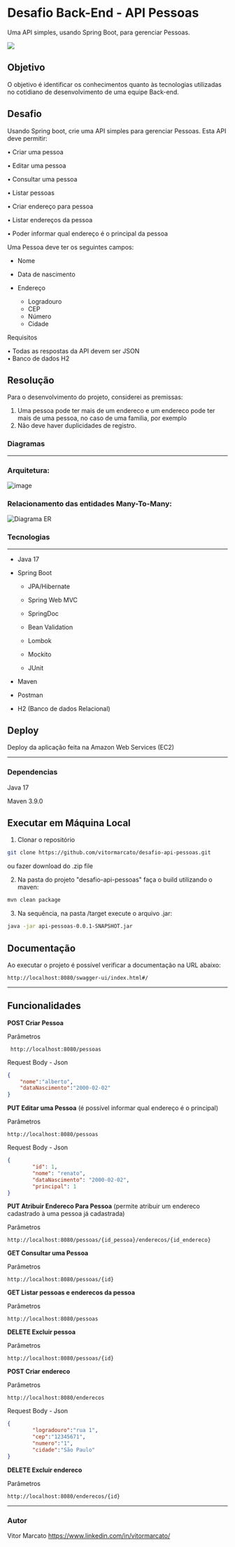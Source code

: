 # Desafio Back-End - API Pessoas

Uma API simples, usando Spring Boot, para gerenciar Pessoas.

![](https://media.giphy.com/media/giDUrT9SAdjwB9rsJu/giphy.gif)

## Objetivo
O objetivo é identificar os conhecimentos quanto às tecnologias utilizadas no cotidiano de desenvolvimento de uma equipe Back-end.

## Desafio

Usando Spring boot, crie uma API simples para gerenciar Pessoas. Esta API deve permitir:  
  
  •	Criar uma pessoa
  
  •	Editar uma pessoa
  
  •	Consultar uma pessoa
  
  •	Listar pessoas
  
  •	Criar endereço para pessoa
  
  •	Listar endereços da pessoa
  
  •	Poder informar qual endereço é o principal da pessoa  
  

Uma Pessoa deve ter os seguintes campos:  
  
  -	Nome
  
  -	Data de nascimento
  
  -	Endereço
  
     -	Logradouro
     -	CEP
     -	Número
     -	Cidade


Requisitos  
 
  •	Todas as respostas da API devem ser JSON  
  •	Banco de dados H2
  
## Resolução
  
  Para o desenvolvimento do projeto, considerei as premissas:

  1.	Uma pessoa pode ter mais de um endereco e um endereco pode ter mais de uma pessoa, no caso de uma familia, por exemplo
  2.	Não deve haver duplicidades de registro.

### Diagramas
---

### Arquitetura:
![image](https://user-images.githubusercontent.com/60930603/220412598-2a4a8242-206b-4f40-8ffb-7fda07f1e869.png)


### Relacionamento das entidades Many-To-Many:
![Diagrama ER](https://user-images.githubusercontent.com/60930603/220413007-a6c507a8-136c-4b82-8de7-f1657ebccbc5.png)

### Tecnologias
---

  - Java 17
  
  - Spring Boot   
  
    - JPA/Hibernate

    - Spring Web MVC

    - SpringDoc

    - Bean Validation

    - Lombok

    - Mockito

    - JUnit
  
  - Maven
  
  - Postman
  
  - H2 (Banco de dados Relacional)  

## Deploy
Deploy da aplicação feita na Amazon Web Services (EC2)

---

### Dependencias 

Java 17

Maven 3.9.0

## Executar em Máquina Local

1. Clonar o repositório
  
  ```bash
git clone https://github.com/vitormarcato/desafio-api-pessoas.git
```
ou fazer download do .zip file
  		  
2. Na pasta do projeto "desafio-api-pessoas" faça o build utilizando o maven: 

  ```bash
mvn clean package
```

3.  Na sequência, na pasta /target execute o arquivo .jar:
  
  ```bash
java -jar api-pessoas-0.0.1-SNAPSHOT.jar
```

## Documentação 

Ao executar o projeto é possível verificar a documentação na URL abaixo:

```
http://localhost:8080/swagger-ui/index.html#/
``` 
---

## Funcionalidades 

**POST Criar Pessoa**

Parâmetros
```
 http://localhost:8080/pessoas
```

Request Body - Json
```json
{
    "nome":"alberto",
    "dataNascimento":"2000-02-02"
}
```
**PUT Editar uma Pessoa**  (é possível informar qual endereço é o principal)

Parâmetros
```
http://localhost:8080/pessoas
```
Request Body - Json
```json
{
        "id": 1,
        "nome": "renato",
        "dataNascimento": "2000-02-02",
        "principal": 1
}
```
**PUT Atribuir Endereco Para Pessoa** (permite atribuir um endereco cadastrado à uma pessoa já cadastrada)

Parâmetros
```
http://localhost:8080/pessoas/{id_pessoa}/enderecos/{id_endereco}
```

**GET Consultar uma Pessoa**  

Parâmetros
```
http://localhost:8080/pessoas/{id}
```


**GET Listar pessoas e enderecos da pessoa**  

Parâmetros
```
http://localhost:8080/pessoas
```

**DELETE Excluir pessoa**  

Parâmetros
```
http://localhost:8080/pessoas/{id}
```

**POST Criar endereco**  

Parâmetros
```
http://localhost:8080/enderecos
```
Request Body - Json
```json
{
        "logradouro":"rua 1",
        "cep":"12345671",
        "numero":"1",
        "cidade":"São Paulo"
}
```
**DELETE Excluir endereco**  

Parâmetros
```
http://localhost:8080/enderecos/{id}
```
---

### Autor

Vitor Marcato https://www.linkedin.com/in/vitormarcato/
